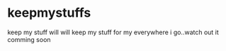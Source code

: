 # keepmystuffs
keep my stuff will will keep my stuff for my everywhere i go..watch out it comming soon
